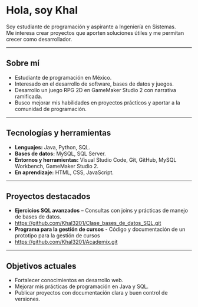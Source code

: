 # Hola, soy Khal

Soy estudiante de programación y aspirante a Ingeniería en Sistemas.  
Me interesa crear proyectos que aporten soluciones útiles y me permitan crecer como desarrollador.

---

## Sobre mí
- Estudiante de programación en México.
- Interesado en el desarrollo de software, bases de datos y juegos.
- Desarrollo un juego RPG 2D en GameMaker Studio 2 con narrativa ramificada.
- Busco mejorar mis habilidades en proyectos prácticos y aportar a la comunidad de programación.

---

## Tecnologías y herramientas
- **Lenguajes:** Java, Python, SQL.  
- **Bases de datos:** MySQL, SQL Server.  
- **Entornos y herramientas:** Visual Studio Code, Git, GitHub, MySQL Workbench, GameMaker Studio 2.  
- **En aprendizaje:** HTML, CSS, JavaScript.  

---

## Proyectos destacados
- **Ejercicios SQL avanzados** – Consultas con joins y prácticas de manejo de bases de datos.
- https://github.com/Khal3201/Clase_bases_de_datos_SQL.git
- **Programa para la gestión de cursos** - Código y documentación de un prototipo para la gestión de cursos
- https://github.com/Khal3201/Academix.git

---

## Objetivos actuales
- Fortalecer conocimientos en desarrollo web.  
- Mejorar mis prácticas de programación en Java y SQL.  
- Publicar proyectos con documentación clara y buen control de versiones.  
